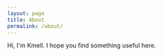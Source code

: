 ```yaml
---
layout: page
title: About
permalink: /about/
---
```


Hi, I'm Kmell. I hope you find something useful here.
